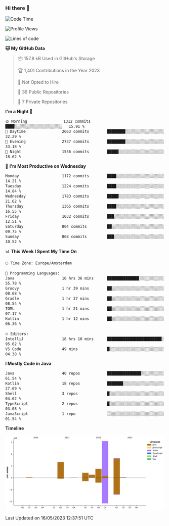 ### Hi there 👋


<!--START_SECTION:waka-->
![Code Time](http://img.shields.io/badge/Code%20Time-3%2C211%20hrs%2037%20mins-blue)

![Profile Views](http://img.shields.io/badge/Profile%20Views-7-blue)

![Lines of code](https://img.shields.io/badge/From%20Hello%20World%20I%27ve%20Written-7.6%20million%20lines%20of%20code-blue)

**🐱 My GitHub Data** 

> 📦 157.8 kB Used in GitHub's Storage 
 > 
> 🏆 1,401 Contributions in the Year 2023
 > 
> 🚫 Not Opted to Hire
 > 
> 📜 39 Public Repositories 
 > 
> 🔑 7 Private Repositories 
 > 
**I'm a Night 🦉** 

```text
🌞 Morning                1312 commits        ████░░░░░░░░░░░░░░░░░░░░░   15.91 % 
🌆 Daytime                2663 commits        ████████░░░░░░░░░░░░░░░░░   32.29 % 
🌃 Evening                2737 commits        ████████░░░░░░░░░░░░░░░░░   33.18 % 
🌙 Night                  1536 commits        █████░░░░░░░░░░░░░░░░░░░░   18.62 % 
```
📅 **I'm Most Productive on Wednesday** 

```text
Monday                   1172 commits        ████░░░░░░░░░░░░░░░░░░░░░   14.21 % 
Tuesday                  1224 commits        ████░░░░░░░░░░░░░░░░░░░░░   14.84 % 
Wednesday                1783 commits        █████░░░░░░░░░░░░░░░░░░░░   21.62 % 
Thursday                 1365 commits        ████░░░░░░░░░░░░░░░░░░░░░   16.55 % 
Friday                   1032 commits        ███░░░░░░░░░░░░░░░░░░░░░░   12.51 % 
Saturday                 804 commits         ██░░░░░░░░░░░░░░░░░░░░░░░   09.75 % 
Sunday                   868 commits         ███░░░░░░░░░░░░░░░░░░░░░░   10.52 % 
```


📊 **This Week I Spent My Time On** 

```text
🕑︎ Time Zone: Europe/Amsterdam

💬 Programming Languages: 
Java                     10 hrs 36 mins      ██████████████░░░░░░░░░░░   55.78 % 
Groovy                   1 hr 39 mins        ██░░░░░░░░░░░░░░░░░░░░░░░   08.68 % 
Gradle                   1 hr 37 mins        ██░░░░░░░░░░░░░░░░░░░░░░░   08.54 % 
TOML                     1 hr 21 mins        ██░░░░░░░░░░░░░░░░░░░░░░░   07.17 % 
Kotlin                   1 hr 12 mins        ██░░░░░░░░░░░░░░░░░░░░░░░   06.36 % 

🔥 Editors: 
IntelliJ                 18 hrs 10 mins      ████████████████████████░   95.62 % 
VS Code                  49 mins             █░░░░░░░░░░░░░░░░░░░░░░░░   04.38 % 
```

**I Mostly Code in Java** 

```text
Java                     40 repos            ███████████████░░░░░░░░░░   61.54 % 
Kotlin                   18 repos            ███████░░░░░░░░░░░░░░░░░░   27.69 % 
Shell                    3 repos             █░░░░░░░░░░░░░░░░░░░░░░░░   04.62 % 
TypeScript               2 repos             █░░░░░░░░░░░░░░░░░░░░░░░░   03.08 % 
JavaScript               1 repo              ░░░░░░░░░░░░░░░░░░░░░░░░░   01.54 % 
```



**Timeline**

![Lines of Code chart](https://raw.githubusercontent.com/powercasgamer/powercasgamer/master/assets/bar_graph.png)


 Last Updated on 16/05/2023 12:37:51 UTC
<!--END_SECTION:waka-->
